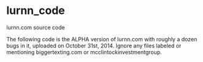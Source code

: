lurnn_code
==========

lurnn.com source code

The following code is the ALPHA version of lurnn.com with roughly a dozen bugs in it, uploaded on October 31st, 2014. Ignore any files labeled or mentioning biggertexting.com or mcclintockinvestmentgroup.
